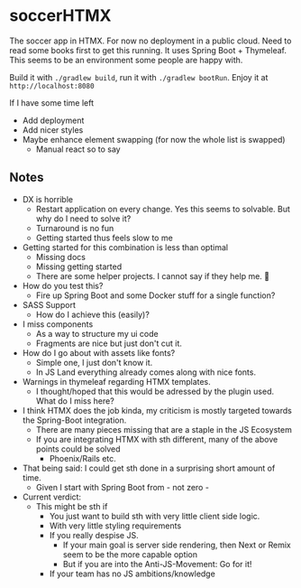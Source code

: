 # soccerHTMX

The soccer app in HTMX. For now no deployment in a public cloud. Need to read some books first to get this running.
It uses Spring Boot + Thymeleaf. This seems to be an environment some people are happy with.

Build it with `./gradlew build`, run it with `./gradlew bootRun`.
Enjoy it at `http://localhost:8080`

If I have some time left
- Add deployment
- Add nicer styles
- Maybe enhance element swapping (for now the whole list is swapped)
  - Manual react so to say


## Notes

- DX is horrible
  - Restart application on every change. Yes this seems to solvable. But why do I need to solve it?
  - Turnaround is no fun
  - Getting started thus feels slow to me
- Getting started for this combination is less than optimal
  - Missing docs
  - Missing getting started
  - There are some helper projects. I cannot say if they help me. :shrug:
- How do you test this?
  - Fire up Spring Boot and some Docker stuff for a single function?
- SASS Support
  - How do I achieve this (easily)?
- I miss components
  - As a way to structure my ui code
  - Fragments are nice but just don't cut it.
- How do I go about with assets like fonts?
  - Simple one, I just don't know it.
  - In JS Land everything already comes along with nice fonts.
- Warnings in thymeleaf regarding HTMX templates.
  - I thought/hoped that this would be adressed by the plugin used. What do I miss here?
- I think HTMX does the job kinda, my criticism is mostly targeted towards the Spring-Boot integration.
  - There are many pieces missing that are a staple in the JS Ecosystem
  - If you are integrating HTMX with sth different, many of the above points could be solved
    - Phoenix/Rails etc.
- That being said: I could get sth done in a surprising short amount of time.
  - Given I start with Spring Boot from - not zero -
- Current verdict:
  - This might be sth if
    - You just want to build sth with very little client side logic.
    - With very little styling requirements
    - If you really despise JS. 
      - If your main goal is server side rendering, then Next or Remix seem to be the more capable option
      - But if you are into the Anti-JS-Movement: Go for it!
    - If your team has no JS ambitions/knowledge